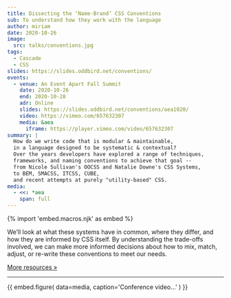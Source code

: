 ```yaml
---
title: Dissecting the ‘Name-Brand’ CSS Conventions
sub: To understand how they work with the language
author: miriam
date: 2020-10-26
image:
  src: talks/conventions.jpg
tags:
  - Cascade
  - CSS
slides: https://slides.oddbird.net/conventions/
events:
  - venue: An Event Apart Fall Summit
    date: 2020-10-26
    end: 2020-10-28
    adr: Online
    slides: https://slides.oddbird.net/conventions/aea1020/
    video: https://vimeo.com/657632307
    media: &aea
      iframe: https://player.vimeo.com/video/657632307
summary: |
  How do we write code that is modular & maintainable,
  in a language designed to be systematic & contextual?
  Over the years developers have explored a range of techniques,
  frameworks, and naming conventions to achieve that goal --
  from Nicole Sullivan's OOCSS and Natalie Downe's CSS Systems,
  to BEM, SMACSS, ITCSS, CUBE,
  and recent attempts at purely "utility-based" CSS.
media:
  - <<: *aea
    span: full
---
```

{% import 'embed.macros.njk' as embed %}

We’ll look at what these systems have in common,
where they differ, and how they are informed by CSS itself.
By understanding the trade-offs involved,
we can make more informed decisions
about how to mix, match, adjust,
or re-write these conventions to meet our needs.

[More resources »](https://slides.oddbird.net/conventions/resources/)

------

{{ embed.figure(
  data=media,
  caption='Conference video...'
) }}
